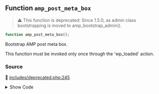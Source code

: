 ## Function `amp_post_meta_box`

> :warning: This function is deprecated: Since 1.5.0, as admin class bootstrapping is moved to amp_bootstrap_admin().

```php
function amp_post_meta_box();
```

Bootstrap AMP post meta box.

This function must be invoked only once through the &#039;wp_loaded&#039; action.

### Source

:link: [includes/deprecated.php:245](../../includes/deprecated.php#L245-L247)

<details>
<summary>Show Code</summary>

```php
function amp_post_meta_box() {
	_deprecated_function( __FUNCTION__, '1.5.0' );
}
```

</details>
